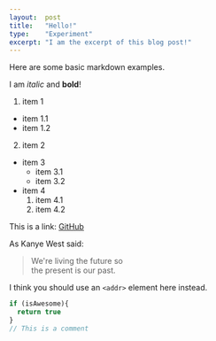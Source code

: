 ```yaml
---
layout:  post
title:   "Hello!"
type:    "Experiment"
excerpt: "I am the excerpt of this blog post!"
---
```


Here are some basic markdown examples.

I am *italic* and **bold**!

1. item 1
  - item 1.1
  - item 1.2
2. item 2

- item 3
  - item 3.1
  - item 3.2
- item 4
  1. item 4.1
  2. item 4.2

This is a link: [GitHub](http://github.com)

As Kanye West said:

> We're living the future so\
> the present is our past.

I think you should use an
`<addr>` element here instead.


```javascript
if (isAwesome){
  return true
}
// This is a comment
```
